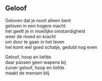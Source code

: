 ---
---

## Geloof

Geloven dat je nooit alleen bent \
geloven in een hogere macht \
het geeft je in moeilijke omstandigheid \
weer de moed en kracht \
om door te gaan in het leven \
het komt wel goed schatje, geduld nog even

Geloof, hoop en liefde \
daar passen geen wapens bij \
zuiver geloof, hoop en liefde \
maakt de mensen blij
